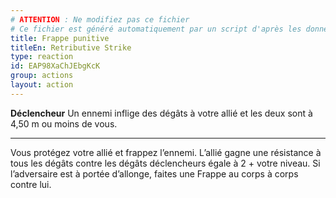 ```yaml
---
# ATTENTION : Ne modifiez pas ce fichier
# Ce fichier est généré automatiquement par un script d'après les données du module Foundry VTT officiel et de sa traduction
title: Frappe punitive
titleEn: Retributive Strike
type: reaction
id: EAP98XaChJEbgKcK
group: actions
layout: action
---
```

<p><span id="ctl00_MainContent_DetailedOutput"><strong>Déclencheur</strong> Un ennemi inflige des dégâts à votre allié et les deux sont à 4,50 m ou moins de vous.</span></p><hr><p>Vous protégez votre allié et frappez l’ennemi. L’allié gagne une résistance à tous les dégâts contre les dégâts déclencheurs égale à 2 + votre niveau. Si l’adversaire est à portée d’allonge, faites une Frappe au corps à corps contre lui.&nbsp;</p>
